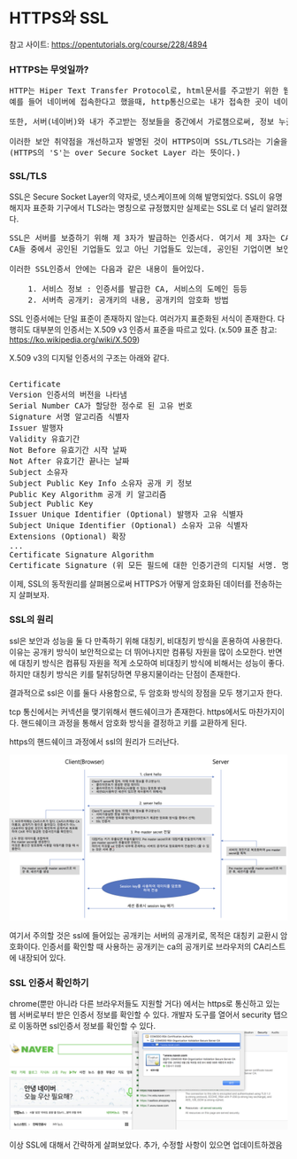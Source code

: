 HTTPS와 SSL
===========================

참고 사이트: https://opentutorials.org/course/228/4894

### HTTPS는 무엇일까?
<pre>
HTTP는 Hiper Text Transfer Protocol로, html문서를 주고받기 위한 웹 통신규약이다. HTTP에는 보안적 허술함이 있는데, 특히 중간자 공격에 취약하다.
예를 들어 네이버에 접속한다고 했을때, http통신으로는 내가 접속한 곳이 네이버가 맞는지 확신할 수 없다. (실제로 겉모습을 특정 도메인과 똑같이 하여 사용자의 정보를 빼내는 경우가 있다)

또한, 서버(네이버)와 내가 주고받는 정보들을 중간에서 가로챔으로써, 정보 누출이 쉬우며, 이를 조작하여 나를 행세할 수 있다.

이러한 보안 취약점을 개선하고자 발명된 것이 HTTPS이며 SSL/TLS라는 기술을 근간으로 서비스 된다.
(HTTPS의 'S'는 over Secure Socket Layer 라는 뜻이다.)
</pre>

### SSL/TLS
SSL은 Secure Socket Layer의 약자로, 넷스케이프에 의해 발명되었다. 
SSL이 유명해지자 표준화 기구에서 TLS라는 명칭으로 규정했지만 실제로는 SSL로 더 널리 알려졌다.

<pre>
SSL은 서버를 보증하기 위해 제 3자가 발급하는 인증서다. 여기서 제 3자는 CA (Certificate Authority)라고 불리는 인증기관으로, 많은 인증 기업들이 존재한다.
CA들 중에서 공인된 기업들도 있고 아닌 기업들도 있는데, 공인된 기업이면 보안적으로 공공연히 검증되었다고 생각해도 된다.

이러한 SSL인증서 안에는 다음과 같은 내용이 들어있다.

	1. 서비스 정보 : 인증서를 발급한 CA, 서비스의 도메인 등등 
	2. 서버측 공개키: 공개키의 내용, 공개키의 암호화 방법
</pre>

SSL 인증서에는 단일 표준이 존재하지 않는다. 여러가지 표준화된 서식이 존재한다. 
다행히도 대부분의 인증서는 X.509 v3 인증서 표준을 따르고 있다.
(x.509 표준 참고: https://ko.wikipedia.org/wiki/X.509)

X.509 v3의 디지털 인증서의 구조는 아래와 같다.
<pre>

Certificate
Version 인증서의 버전을 나타냄
Serial Number CA가 할당한 정수로 된 고유 번호
Signature 서명 알고리즘 식별자
Issuer 발행자
Validity 유효기간
Not Before 유효기간 시작 날짜
Not After 유효기간 끝나는 날짜
Subject 소유자
Subject Public Key Info 소유자 공개 키 정보
Public Key Algorithm 공개 키 알고리즘
Subject Public Key
Issuer Unique Identifier (Optional) 발행자 고유 식별자
Subject Unique Identifier (Optional) 소유자 고유 식별자
Extensions (Optional) 확장
...
Certificate Signature Algorithm
Certificate Signature (위 모든 필드에 대한 인증기관의 디지털 서명. 명시된 서명 알고리즘(Certificate Signature Algorithm)을 사용한다.)
</pre>


이제, SSL의 동작원리를 살펴봄으로써 HTTPS가 어떻게 암호화된 데이터를 전송하는지 살펴보자.

### SSL의 원리

ssl은 보안과 성능을 둘 다 만족하기 위해 대칭키, 비대칭키 방식을 혼용하여 사용한다.
이유는 공개키 방식이 보안적으로는 더 뛰어나지만 컴퓨팅 자원을 많이 소모한다. 반면에 대칭키 방식은 컴퓨팅 자원을 적게 소모하여 비대칭키 방식에 비해서는 성능이 좋다.
하지만 대칭키 방식은 키를 탈취당하면 무용지물이라는 단점이 존재한다. 

결과적으로 ssl은 이를 둘다 사용함으로, 두 암호화 방식의 장점을 모두 챙기고자 한다.

tcp 통신에서는 커넥션을 맺기위해서 핸드쉐이크가 존재한다. https에서도 마찬가지이다. 
핸드쉐이크 과정을 통해서 암호화 방식을 결정하고 키를 교환하게 된다.

https의 핸드쉐이크 과정에서 ssl의 원리가 드러난다.

![ssl handshake](./picture/ssl_handshake.png)

여기서 주의할 것은 ssl에 들어있는 공개키는 서버의 공개키로, 목적은 대칭키 교환시 암호화이다.
인증서를 확인할 때 사용하는 공개키는 ca의 공개키로 브라우저의 CA리스트에 내장되어 있다.

### SSL 인증서 확인하기
chrome(뿐만 아니라 다른 브라우저들도 지원할 거다) 에서는 https로 통신하고 있는 웹 서버로부터 받은 인증서 정보를 확인할 수 있다.
개발자 도구를 열어서 security 탭으로 이동하면 ssl인증서 정보를 확인할 수 있다.
![chrome_ssl](./picture/chrome_ssl.png)


이상 SSL에 대해서 간략하게 살펴보았다.
추가, 수정할 사항이 있으면 업데이트하겠음




